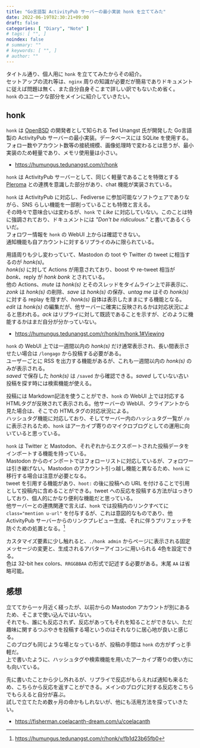 ```yaml
---
title: "Go言語製 ActivityPub サーバーの最小実装 honk を立ててみた"
date: 2022-06-19T02:30:21+09:00
draft: false
categories: [ "Diary", "Note" ]
# tags: [ "", ]
noindex: false
# summary: ""
# keywords: [ "", ]
# author: ""
---
```


タイトル通り、個人用に `honk` を立ててみたからその紹介。  
セットアップの流れ等は、`nginx` 周りの知識が必要だが簡易でありドキュメントに従えば問題は無く、また自分自身そこまで詳しい訳でもないため省く。  
`honk` のユニークな部分をメインに紹介していきたい。  

## honk
`honk` は [OpenBSD](https://www.openbsd.org/) の開発者として知られる Ted Unangst 氏が開発した Go言語製の ActivityPub サーバーの最小実装。データベースには SQLite を使用する。  
フォロー数やアカウント数等の接続規模、画像処理時で変わるとは思うが、最小実装のため軽量であり、メモリ使用量は小さい。  

 * <https://humungus.tedunangst.com/r/honk>

`honk` は ActivityPub サーバーとして、同じく軽量であることを特徴とする [Pleroma](https://pleroma.social/) との連携を意識した部分があり、chat 機能が実装されている。  

`honk` は ActivityPub に対応し、Fediverse に参加可能なソフトウェアでありながら、SNS らしい機能を一部削っていることも特徴と言える。  
その時々で意味合いは変わるが、`honk` で *Like* に対応していない。このことは特に強調されており、ドキュメントには *"Don't be ridiculous."* と書いてあるくらいだ。  
フォロワー情報を `honk` の WebUI 上からは確認できない。  
通知機能も自アカウントに対するリプライのみに限られている。  

用語周りも少し変わっていて、Mastodon の toot や Twitter の tweet に相当するのが *honk(s)*。  
*honk(s)* に対して Actions が用意されており、boost や re-tweet 相当が *bonk*、reply が *honk bonk* とされている。  
他の Actions、*mute* は *honk(s)* とそのスレッドをタイムライン上で非表示に、*zonk* は *honk(s)* の削除、*save* は *honk(s)* の保存、*untag me* はその *honk(s)* に対する replay を隠すが、*honk(s)* 自体は表示したままにする機能となる。  
*edit* は *honk(s)* の編集だが、他サーバーに確実に反映されるかは対応状況によると思われる。*ack* はリプライに対して既読であることを示すが、どのように機能するかはまだ自分が分かっていない。  

 * <https://humungus.tedunangst.com/r/honk/m/honk.1#Viewing>

`honk` の WebUI 上では一週間以内の *honk(s)* だけ通常表示され、長い間表示させたい場合は `/longago` から投稿する必要がある。  
ユーザーごとに RSS を出力する機能があるが、これも一週間以内の *honk(s)* のみが表示される。  
*saved* で保存した *honk(s)* は `/saved` から確認できる。*saved* していない古い投稿を探す時には検索機能が使える。  

投稿には Markdown記法を使うことができ、`honk` の WebUI 上では対応する HTMLタグが反映されて表示される。他サーバーの WebUI、クライアントから見た場合は、そこでの HTMLタグの対応状況による。  
ハッシュタグ機能に対応しており、そしてサーバー内のハッシュタグ一覧が `/o` に表示されるため、`honk` はアーカイブ寄りのマイクロブログとしての運用に向いていると思っている。  

`honk` は Twitter と Mastodon、それぞれからエクスポートされた投稿データをインポートする機能を持っている。  
Mastodon からのインポートではフォローリストに対応しているが、フォロワーは引き継げない。Mastodon のアカウント引っ越し機能と異なるため、`honk` に移行する場合は注意が必要となる。  
tweet を引用する機能があり、`hoot:` の後に投稿への URL を付けることで引用として投稿内に含めることができる。tweet への反応を投稿する方法がはっきりしており、個人的にかなり便利な機能だと思っている。  
他サーバーとの連携関連で言えば、`honk` では投稿内のリンクすべてに `class="mention u-url"` を付与するが、これは意図的なものであり、他 ActivityPub サーバーからのリンクプレビュー生成、それに伴うプリフェッチを防ぐための処置となる。[^preview]  

[^preview]: <https://humungus.tedunangst.com/r/honk/v/fb1d23b65fb0>
[^import]: <https://humungus.tedunangst.com/r/honk/m/honk.8#Import>

カスタマイズ要素に少し触れると、`./honk admin` からページに表示される固定メッセージの変更と、生成されるアバターアイコンに用いられる 4色を設定できる。  
色は 32-bit hex colors、`RRGGBBAA` の形式で記述する必要がある。末尾 `AA` は省略可能。  

## 感想
立ててから一ヶ月近く経ったが、以前からの Mastodon アカウントが別にあるため、そこまで使い込んではいない。  
それでも、誰にも反応されず、反応があってもそれを知ることができない、ただ趣味に関するつぶやきを投稿する場というのはそれなりに居心地が良いと感じる。  
このブログも同じような場となっているが、投稿の手間は `honk` の方がずっと手軽だ。  
上で書いたように、ハッシュタグや検索機能を用いたアーカイブ寄りの使い方にも向いている。  

先に書いたことから少し外れるが、リプライで反応がもらえれば通知も来るため、こちらから反応を返すことができる。メインのブログに対する反応をこちらでもらえると自分が喜ぶ。  
試しで立てたため数ヶ月の命かもしれないが、他にも活用方法を探っていきたい。  

 * <https://fisherman.coelacanth-dream.com/u/coelacanth>
